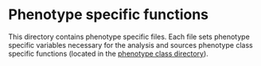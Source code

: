 # Phenotype specific functions

This directory contains phenotype specific files. 
Each file sets phenotype specific variables necessary for the analysis and sources phenotype class specific functions (located in the [phenotype class directory](phenotype_classes)).
